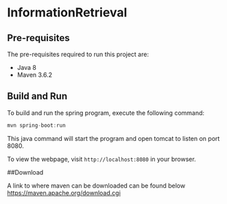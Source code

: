 # InformationRetrieval
## Pre-requisites
The pre-requisites required to run this project are:

* Java 8
* Maven 3.6.2

## Build and Run
To build and run the spring program, execute the following command:
```java
mvn spring-boot:run
```
This java command will start the program and open tomcat to listen on port 8080. 

To view the webpage, visit ` http://localhost:8080 ` in your browser.

##Download

A link to where maven can be downloaded can be found below
https://maven.apache.org/download.cgi